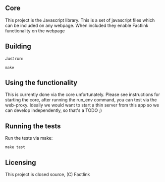 ## Core

This project is the Javascript library. This is a set of javascript files which can be included on
any webpage. When included they enable Factlink functionality on the webpage

## Building

Just run:

```
make
```

## Using the functionality

This is currently done via the core unfortunately. Please see instructions for starting the core,
after running the run_env command, you can test via the web-proxy. Ideally we would want to start
a thin server from this app so we can develop independently, so that's a TODO ;)

## Running the tests

Run the tests via make:

```
make test
```

## Licensing

This project is closed source, (C) Factlink